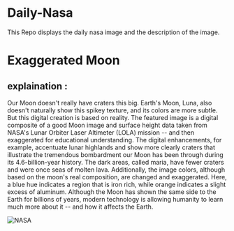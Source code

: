 # Daily-Nasa

This Repo displays the daily nasa image and the description of the image.

<!--NASA-->
# Exaggerated Moon
## explaination :

Our Moon doesn't really have craters this big.  Earth's Moon, Luna, also doesn't naturally show this spikey texture, and its colors are more subtle. But this digital creation is based on reality.  The featured image is a digital composite of a good Moon image and surface height data taken from NASA's Lunar Orbiter Laser Altimeter (LOLA) mission -- and then exaggerated for educational understanding.  The digital enhancements, for example, accentuate lunar highlands and show more clearly craters that illustrate the tremendous bombardment our Moon has been through during its 4.6-billion-year history.  The dark areas, called maria, have fewer craters and were once seas of molten lava. Additionally, the image colors, although based on the moon's real composition, are changed and exaggerated.  Here, a blue hue indicates a region that is iron rich, while orange indicates a slight excess of aluminum.  Although the Moon has shown the same side to the Earth for billions of years, modern technology is allowing humanity to learn much more about it -- and how it affects the Earth.

![NASA](https://apod.nasa.gov/apod/image/2407/ExaggeratedMoon_Ibatulin_960.jpg)
<!--/NASA-->